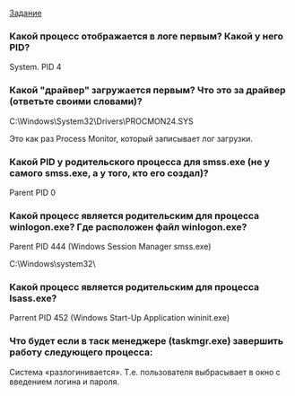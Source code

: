 [Задание](https://github.com/netology-code/ibos-homeworks/tree/master/01_win)

### Какой процесс отображается в логе первым? Какой у него PID? 

System. PID 4

### Какой "драйвер" загружается первым? Что это за драйвер (ответьте своими словами)? 

C:\Windows\System32\Drivers\PROCMON24.SYS

Это как раз Process Monitor, который записывает лог загрузки. 

### Какой PID у родительского процесса для smss.exe (не у самого smss.exe, а у того, кто его создал)? 

Parent PID 0

### Какой процесс является родительским для процесса winlogon.exe? Где расположен файл winlogon.exe? 

Parent PID 444 (Windows Session Manager smss.exe)

C:\Windows\system32\
### Какой процесс является родительским для процесса lsass.exe? 

Parrent PID 452 (Windows Start-Up Application wininit.exe)

### Что будет если в таск менеджере (taskmgr.exe) завершить работу следующего процесса: 

Система «разлогинивается». Т.е. пользователя выбрасывает в окно с введением логина и пароля. 


